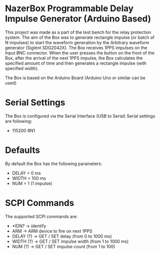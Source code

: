 # NazerBox Programmable Delay Impulse Generator (Arduino Based)

This project was made as a part of the test bench for the relay protection system.
The aim of the Box was to generate rectangle impulse (or batch of N impulses) to start the waveform generation by the Arbitrary waveform generator (Siglent SDG2042X).
The Box receives 1PPS impulses on the Input BNC connector. 
When the user presses the button on the front of the Box, after the arrival of the next 1PPS impulse,
the Box calculates the specified amount of time and then generates a rectangle impulse (with specified width).

The Box is based on the Arduino Board (Arduino Uno or similar can be used)

# Serial Settings

The Box is configured via the Serial Interface (USB to Serial)
Serial settings are following:

   * 115200 8N1

# Defaults

By default the Box has the following parameters:

   * DELAY = 0 ms
   * WIDTH = 100 ms
   * NUM = 1 (1 impulse)

# SCPI Commands

   The supported SCPI commands are:

   *  *IDN?         -> identify
   *  ARM           -> ARM device to fire on next 1PPS
   *  DELAY (?)     -> GET / SET delay (from 0 to 1000 ms)
   *  WIDTH (?)     -> GET / SET impulse width (from 1 to 1000 ms)
   *  NUM (?)       -> GET / SET impulse count (from 1 to 100)

